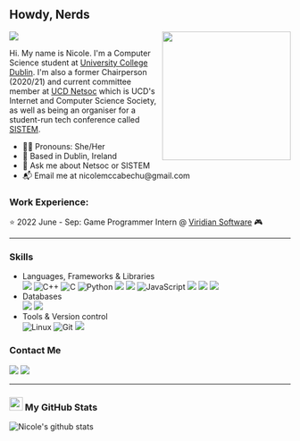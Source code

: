<h2>Howdy, Nerds</h2>

![](https://komarev.com/ghpvc/?username=nicolemccabechu&color=f222ff)
<img align='right' src="https://media.giphy.com/media/ES4Vcv8zWfIt2/giphy.gif" width="230">

<p allign = "center">Hi. My name is Nicole. I'm a Computer Science student at <a href="https://www.myucd.ie/courses/science/computer-science/">University College Dublin</a>. I'm also a former Chairperson (2020/21) and current committee member at <a href="https://netsoc.com/">UCD Netsoc<a/> which is UCD's Internet and Computer Science Society, as well as being an organiser for a student-run tech conference called <a href ="https://sistemconf.com/">SISTEM</a>.</p>

<ul>
  <li>🏳️‍🌈 Pronouns: She/Her</li>
  <li>📍 Based in Dublin, Ireland</li>
  <li>💬 Ask me about Netsoc or SISTEM</li>
  <li>📬 Email me at nicolemccabechu@gmail.com</li>
 </ul>
 
 ### Work Experience:

:star: 2022 June - Sep: Game Programmer Intern @ [Viridian Software](https://viridiansoftware.com/) :video_game:

---
<h3> Skills </h4>
<ul>
<li>Languages, Frameworks & Libraries<br>
  <img src="https://img.shields.io/badge/java-%23ED8B00.svg?&style=for-the-badge&logo=java&logoColor=white"/>
  <img alt="C++" src="https://img.shields.io/badge/-C++-8e44ad?style=for-the-badge&logo=c%2B%2B&logoColor=white" />
  <img alt="C" src="https://img.shields.io/badge/-C-2c3e50?style=for-the-badge&logo=c&logoColor=white" /> 
  <img alt="Python" src="https://img.shields.io/badge/python-3670A0?style=for-the-badge&logo=python&logoColor=white"/>
  <img src="https://img.shields.io/badge/html5%20-%23E34F26.svg?&style=for-the-badge&logo=html5&logoColor=white"/>
  <img src="https://img.shields.io/badge/css-%23239120.svg?&style=for-the-badge&logo=css3&logoColor=white"/>
  <img alt="JavaScript" src="https://img.shields.io/badge/-Javascript-F0DB4F?style=for-the-badge&logo=JavaScript&logoColor=white" />
  <img src="https://img.shields.io/badge/React-20232A?style=for-the-badge&logo=react&logoColor=61DAFB"/>
  <img src="https://img.shields.io/badge/node.js%20-%2343853D.svg?&style=for-the-badge&logo=node.js&logoColor=white"/>
  <img src="https://img.shields.io/badge/spring-%236DB33F.svg?style=for-the-badge&logo=spring&logoColor=white"/>
</li>
<li> Databases <br>
    <img src="https://img.shields.io/badge/MySQL-00000F?style=for-the-badge&logo=mysql&logoColor=white"/>
    <img src="https://img.shields.io/badge/MongoDB-%234ea94b.svg?style=for-the-badge&logo=mongodb&logoColor=white"/>
  </li>
  <li> Tools & Version control <br>
    <img alt="Linux" src="https://img.shields.io/badge/-Linux-E95420?style=for-the-badge&logo=linux&logoColor=black&textColor=black" />
    <img alt="Git" src="https://img.shields.io/badge/-Git-e67e22?style=for-the-badge&logo=git&logoColor=white" />
    <img src="https://img.shields.io/badge/Visual%20Studio%20Code-0078d7.svg?style=for-the-badge&logo=visual-studio-code&logoColor=white"/>
  </li>
</ul>

<h3>Contact Me</h4>

[<img src="https://img.shields.io/badge/linkedin-%230077B5.svg?&style=for-the-badge&logo=linkedin&logoColor=white" />](https://www.linkedin.com/in/nicolemccabechu/)
[<img src = "https://img.shields.io/badge/-Hackerrank-2EC866?style=for-the-badge&logo=HackerRank&logoColor=white" />](https://www.hackerrank.com/nicolemccabechu/)

---
<h3> <img src="https://media.giphy.com/media/du3J3cXyzhj75IOgvA/giphy.gif" width="24"> My GitHub Stats</h3>

<a href="https://github.com/anuraghazra/github-readme-stats">
  <img align="left" src="https://github-readme-stats.vercel.app/api?username=nicolemccabechu&icons=true&icon_color=586069&text_color=586069&bg_color=fff&line_height=30&hide_title=true&title_color=0366d6" alt="Nicole's github stats" />
</a>
